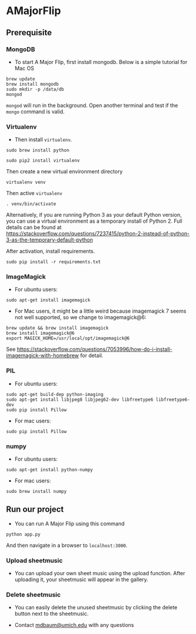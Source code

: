 # AMajorFlip

## Prerequisite

### MongoDB

- To start A Major Flip, first install mongodb. Below is a simple tutorial for Mac OS
```
brew update
brew install mongodb
sudo mkdir -p /data/db
mongod
```
`mongod` will run in the background.
Open another terminal and test if the `mongo` command is valid.

### Virtualenv
- Then install `virtualenv`.
```
sudo brew install python
```
```
sudo pip2 install virtualenv
```
Then create a new virtual environment directory
```
virtualenv venv
```
Then active `virtualenv`
```
. venv/bin/activate
```
Alternatively, if you are running Python 3 as your default Python version, you can use a virtual environment as a temporary install of Python 2. Full details can be found at https://stackoverflow.com/questions/7237415/python-2-instead-of-python-3-as-the-temporary-default-python

After activation, install requirements.
```
sudo pip install -r requirements.txt
```
### ImageMagick
- For ubuntu users: 
```
sudo apt-get install imagemagick
```
- For Mac users, it might be a little weird because imagemagick 7 seems not well supported, so we change to imagemagick@6: 
```
brew update && brew install imagemagick
brew install imagemagick@6
export MAGICK_HOME=/usr/local/opt/imagemagick@6
```
See https://stackoverflow.com/questions/7053996/how-do-i-install-imagemagick-with-homebrew for detail.

### PIL
- For ubuntu users: 
```
sudo apt-get build-dep python-imaging
sudo apt-get install libjpeg8 libjpeg62-dev libfreetype6 libfreetype6-dev
sudo pip install Pillow
```
- For mac users:
```
sudo pip install Pillow
```


### numpy
- For ubuntu users: 
```
sudo apt-get install python-numpy
```
- For mac users:
```
sudo brew install numpy
```

## Run our project
- You can run A Major Flip using this command
```
python app.py
```
And then navigate in a browser to `localhost:3000`.

### Upload sheetmusic
- You can upload your own sheet music using the upload function. After uploading it, your sheetmusic will appear in the gallery.

### Delete sheetmusic
- You can easily delete the unused sheetmusic by clicking the delete button next to the sheetmusic.


- Contact mdbaum@umich.edu with any questions 

